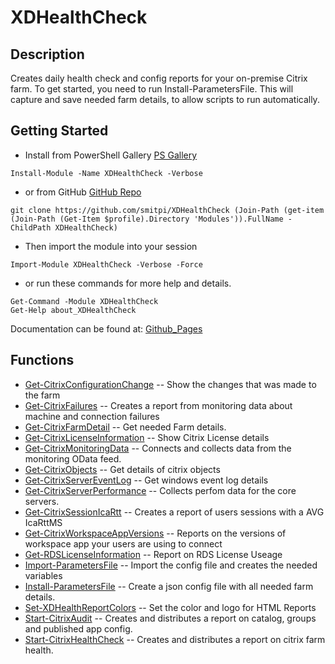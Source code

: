 # XDHealthCheck
 
## Description
Creates daily health check and config reports for your on-premise Citrix farm. To get started, you need to run Install-ParametersFile.
This will capture and save needed farm details, to allow scripts to run automatically.
 
## Getting Started
- Install from PowerShell Gallery [PS Gallery](https://www.powershellgallery.com/packages/XDHealthCheck)
```powershell=
Install-Module -Name XDHealthCheck -Verbose
```
- or from GitHub [GitHub Repo](https://github.com/smitpi/XDHealthCheck)
```powershell=
git clone https://github.com/smitpi/XDHealthCheck (Join-Path (get-item (Join-Path (Get-Item $profile).Directory 'Modules')).FullName -ChildPath XDHealthCheck)
```
- Then import the module into your session
```powershell=
Import-Module XDHealthCheck -Verbose -Force
```
- or run these commands for more help and details.
```powershell=
Get-Command -Module XDHealthCheck
Get-Help about_XDHealthCheck
```
Documentation can be found at: [Github_Pages](https://smitpi.github.io/XDHealthCheck)
 
## Functions
- [Get-CitrixConfigurationChange](https://smitpi.github.io/XDHealthCheck/#Get-CitrixConfigurationChange) -- Show the changes that was made to the farm
- [Get-CitrixFailures](https://smitpi.github.io/XDHealthCheck/#Get-CitrixFailures) -- Creates a report from monitoring data about machine and connection failures
- [Get-CitrixFarmDetail](https://smitpi.github.io/XDHealthCheck/#Get-CitrixFarmDetail) -- Get needed Farm details.
- [Get-CitrixLicenseInformation](https://smitpi.github.io/XDHealthCheck/#Get-CitrixLicenseInformation) -- Show Citrix License details
- [Get-CitrixMonitoringData](https://smitpi.github.io/XDHealthCheck/#Get-CitrixMonitoringData) -- Connects and collects data from the monitoring OData feed.
- [Get-CitrixObjects](https://smitpi.github.io/XDHealthCheck/#Get-CitrixObjects) -- Get details of citrix objects
- [Get-CitrixServerEventLog](https://smitpi.github.io/XDHealthCheck/#Get-CitrixServerEventLog) -- Get windows event log details
- [Get-CitrixServerPerformance](https://smitpi.github.io/XDHealthCheck/#Get-CitrixServerPerformance) -- Collects perfom data for the core servers.
- [Get-CitrixSessionIcaRtt](https://smitpi.github.io/XDHealthCheck/#Get-CitrixSessionIcaRtt) -- Creates a report of users sessions with a AVG IcaRttMS
- [Get-CitrixWorkspaceAppVersions](https://smitpi.github.io/XDHealthCheck/#Get-CitrixWorkspaceAppVersions) -- Reports on the versions of workspace app your users are using to connect
- [Get-RDSLicenseInformation](https://smitpi.github.io/XDHealthCheck/#Get-RDSLicenseInformation) -- Report on RDS License Useage
- [Import-ParametersFile](https://smitpi.github.io/XDHealthCheck/#Import-ParametersFile) -- Import the config file and creates the needed variables
- [Install-ParametersFile](https://smitpi.github.io/XDHealthCheck/#Install-ParametersFile) -- Create a json config file with all needed farm details.
- [Set-XDHealthReportColors](https://smitpi.github.io/XDHealthCheck/#Set-XDHealthReportColors) -- Set the color and logo for HTML Reports
- [Start-CitrixAudit](https://smitpi.github.io/XDHealthCheck/#Start-CitrixAudit) -- Creates and distributes  a report on catalog, groups and published app config.
- [Start-CitrixHealthCheck](https://smitpi.github.io/XDHealthCheck/#Start-CitrixHealthCheck) -- Creates and distributes  a report on citrix farm health.
